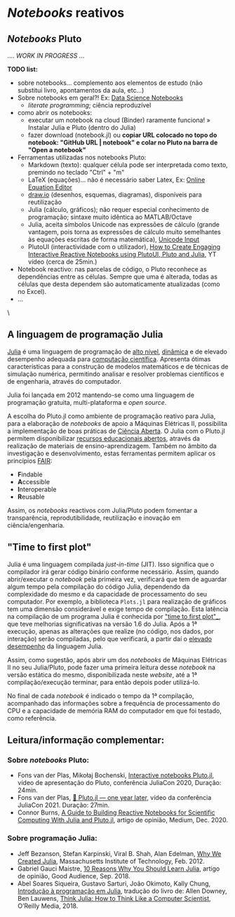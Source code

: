 # *Notebooks* reativos

## _Notebooks_ Pluto

.... *WORK IN PROGRESS* ...

**TODO list:**

- sobre notebooks... complemento aos elementos de estudo (não substitui livro, apontamentos da aula, etc...)
- Sobre notebooks em geral?! Ex: [Data Science Notebooks](https://datasciencenotebook.org/)
    - *literate programming*; ciência reproduzível
- como abrir os notebooks:
    - executar um notebook na cloud (Binder) raramente funciona! » Instalar Julia e Pluto (dentro do Julia)
    - fazer download (notebook.jl) ou **copiar URL colocado no topo do notebook: "GitHub URL | notebook" e colar no Pluto na barra de "Open a notebook"**
- Ferramentas utilizadas nos notebooks Pluto:
    - Markdown (texto): qualquer célula pode ser interpretada como texto, premindo no teclado "Ctrl" + "m"
    - LaTeX (equações)... não é necessário saber Latex, Ex: [Online Equation Editor](https://www.codecogs.com/eqnedit.php)
    - [draw.io](https://app.diagrams.net/) (desenhos, esquemas, diagramas), disponíveis para reutilização
    - Julia (cálculo, gráficos); não requer especial conhecimento de programação; sintaxe muito idêntica ao MATLAB/Octave
    - Julia, aceita símbolos Unicode nas expressões de cálculo (grande vantagem, pois torna as expressões de cálculo muito semelhantes às equações escritas de forma matemática), [Unicode Input](https://docs.julialang.org/en/v1/manual/unicode-input/)
    - PlutoUI (interactividade com o utilizador), [How to Create Engaging Interactive Reactive Notebooks using PlutoUI, Pluto and Julia](https://youtu.be/nkyvN7PXQZc), YT vídeo (cerca de 25min.)
- Notebook reactivo: nas parcelas de código, o Pluto reconhece as dependências entre as células. Sempre que uma é alterada, todas as células que desta dependem são automaticamente atualizadas (como no Excel).
- ...


\
## A linguagem de programação Julia 
[Julia](https://en.wikipedia.org/wiki/Julia_(programming_language)) é uma linguagem de programação de [alto nível](https://en.wikipedia.org/wiki/High-level_programming_language), [dinâmica](https://en.wikipedia.org/wiki/Dynamic_programming_language) e de elevado desempenho adequada para [computação científica](https://pt.wikipedia.org/wiki/Computa%C3%A7%C3%A3o_cient%C3%ADfica). Apresenta ótimas características para a construção de modelos matemáticos e de técnicas de simulação numérica, permitindo analisar e resolver problemas científicos e de engenharia, através do computador.

Julia foi lançada em 2012 mantendo-se como uma linguagem de programação gratuita, multi-plataforma e *open source*.


A escolha do Pluto.jl como ambiente de programação reativo para Julia, para a elaboração de *notebooks* de apoio a Máquinas Elétricas II, possibilita a implementação de boas práticas de [Ciência Aberta](https://www.ciencia-aberta.pt/). O Julia com o Pluto.jl permitem disponibilizar [recursos educacionais abertos](https://en.wikipedia.org/wiki/Open_educational_resources), através da realização de materiais de ensino-aprendizagem. Também no âmbito da investigação e desenvolvimento, estas ferramentas permitem aplicar os princípios [FAIR](https://openscience.eu/):

- **F**indable
- **A**ccessible
- **I**nteroperable
- **R**eusable


Assim, os *notebooks* reactivos com Julia/Pluto podem fomentar a transparência, reprodutibilidade, reutilização e inovação em ciência/engenharia.


## "Time to first plot"
Julia é uma linguagem compilada *just-in-time* (JIT). Isso significa que o compilador irá gerar código binário conforme necessário. Assim, quando abrir/executar o *notebook* pela primeira vez, verificará que tem de aguardar algum tempo pela compilação do código Julia, dependendo da complexidade do mesmo e da capacidade de processamento do seu computador. Por exemplo, a biblioteca `Plots.jl` para realização de gráficos tem uma dimensão considerável e exige tempo de compilação. Esta latência na compilação de um programa Julia é conhecida por ["time to first plot"_](https://lwn.net/Articles/856819/), que teve melhorias significativas na versão 1.6 do Julia. Após a 1ª execução, apenas as alterações que realize (no código, nos dados, por interação) serão compiladas, pelo que verificará, a partir daí o [elevado desempenho](https://julialang.org/benchmarks/) da linguagem Julia.

Assim, como sugestão, após abrir um dos *notebooks* de Máquinas Elétricas II no seu Julia/Pluto, pode fazer uma primeira leitura desse *notebook* na versão estática do mesmo, disponibilizada neste *website*, até a 1ª compilação/execução terminar, para então depois poder utilizá-lo.

No final de cada *notebook* é indicado o tempo da 1ª compilação, acompanhado das informações sobre a frequência de processamento do CPU e a capacidade de memória RAM do computador em que foi testado, como referência.


## Leitura/informação complementar:

### Sobre _notebooks_ Pluto:

- Fons van der Plas, Mikołaj Bochenski, [Interactive notebooks Pluto.jl](https://youtu.be/IAF8DjrQSSk), vídeo de apresentação do Pluto, conferência JuliaCon 2020, Duração: 24min.
- Fons van der Plas, [🎈 Pluto.jl — one year later](https://youtu.be/HiI4jgDyDhY), vídeo da conferência JuliaCon 2021. Duração: 27min.
- Connor Burns, [A Guide to Building Reactive Notebooks for Scientific Computing With Julia and Pluto.jl](https://medium.com/swlh/a-guide-to-building-reactive-notebooks-for-scientific-computing-with-julia-and-pluto-jl-1a2c0c455d51), artigo de opinião, Medium, Dec. 2020.


### Sobre programação Julia:

- Jeff Bezanson, Stefan Karpinski, Viral B. Shah, Alan Edelman, [Why We Created Julia](https://julialang.org/blog/2012/02/why-we-created-julia/), Massachusetts Institute of Technology, Feb. 2012.
- Gabriel Gauci Maistre, [10 Reasons Why You Should Learn Julia](https://blog.goodaudience.com/10-reasons-why-you-should-learn-julia-d786ac29c6ca), artigo de opinião, Good Audience, Sep. 2018.
- Abel Soares Siqueira, Gustavo Sarturi, João Okimoto, Kally Chung, [Introdução à programação em Julia](https://juliaintro.github.io/JuliaIntroBR.jl/), tradução do livro de: Allen Downey, Ben Lauwens, [Think Julia: How to Think Like a Computer Scientist](https://benlauwens.github.io/ThinkJulia.jl/latest/book.html), O’Reilly Media, 2018. 
